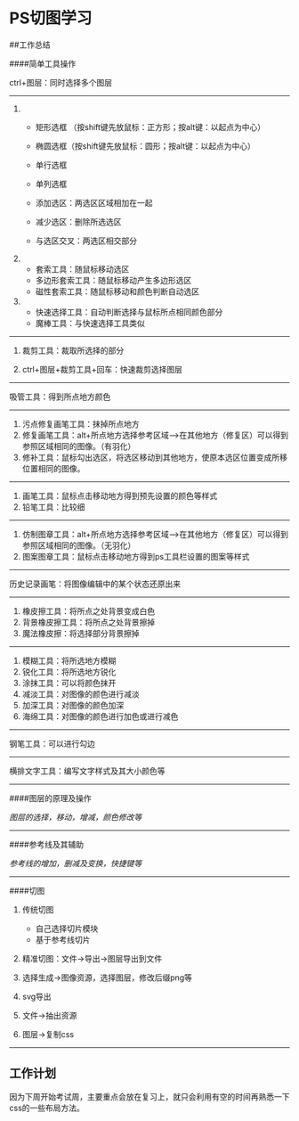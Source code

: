 # PS切图学习



##工作总结

####简单工具操作

   ctrl+图层：同时选择多个图层

----

1. * 矩形选框 （按shift键先放鼠标：正方形；按alt键：以起点为中心）

   * 椭圆选框（按shift键先放鼠标：圆形；按alt键：以起点为中心）
   * 单行选框
   * 单列选框
   * 添加选区：两选区区域相加在一起
   * 减少选区：删除所选选区
   * 与选区交叉：两选区相交部分

2. * 套索工具：随鼠标移动选区
   * 多边形套索工具：随鼠标移动产生多边形选区
   * 磁性套索工具：随鼠标移动和颜色判断自动选区

3. * 快速选择工具：自动判断选择与鼠标所点相同颜色部分
   * 魔棒工具：与快速选择工具类似

----

1. 裁剪工具：裁取所选择的部分

2. ctrl+图层+裁剪工具+回车：快速裁剪选择图层

----

   吸管工具：得到所点地方颜色

----

1. 污点修复画笔工具：抹掉所点地方
2. 修复画笔工具：alt+所点地方选择参考区域—>在其他地方（修复区）可以得到参照区域相同的图像。（有羽化）
3. 修补工具：鼠标勾出选区，将选区移动到其他地方，使原本选区位置变成所移位置相同的图像。

----

1. 画笔工具：鼠标点击移动地方得到预先设置的颜色等样式
2. 铅笔工具：比较细

----

1. 仿制图章工具：alt+所点地方选择参考区域—>在其他地方（修复区）可以得到参照区域相同的图像。（无羽化）
2. 图案图章工具：鼠标点击移动地方得到ps工具栏设置的图案等样式

----

   历史记录画笔：将图像编辑中的某个状态还原出来

----

1. 橡皮擦工具：将所点之处背景变成白色
2. 背景橡皮擦工具：将所点之处背景擦掉
3. 魔法橡皮擦：将选择部分背景擦掉

----

1. 模糊工具：将所选地方模糊
2. 锐化工具：将所选地方锐化
3. 涂抹工具：可以将颜色抹开
4. 减淡工具：对图像的颜色进行减淡
5.  加深工具：对图像的颜色加深
6. 海绵工具：对图像的颜色进行加色或进行减色

----

   钢笔工具：可以进行勾边

----

   横排文字工具：编写文字样式及其大小颜色等

----

####图层的原理及操作

*图层的选择，移动，增减，颜色修改等*

----

####参考线及其辅助

*参考线的增加，删减及变换，快捷键等*

----

####切图

1. 传统切图
   * 自己选择切片模块
   * 基于参考线切片

2. 精准切图：文件->导出->图层导出到文件
3. 选择生成->图像资源，选择图层，修改后缀png等
4. svg导出
5. 文件->抽出资源
6. 图层->复制css

---



## 工作计划

因为下周开始考试周，主要重点会放在复习上，就只会利用有空的时间再熟悉一下css的一些布局方法。

